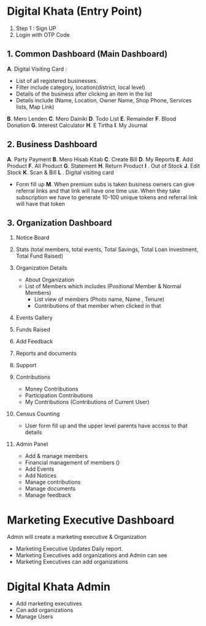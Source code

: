 # Digital Khata (Entry Point)
1. Step 1 : Sign UP
2. Login with OTP Code
## 1. Common Dashboard (Main Dashboard)

**A**.  Digital Visiting Card :
   - List of all registered businesses.
   - Filter include category, location(district, local level)
   - Details of the business after clicking an item in the list
   - Details include (Name, Location, Owner Name, Shop Phone, Services lists, Map Link)
   
**B**. Mero Lenden
**C**. Mero Dainiki
**D**. Todo List
**E**. Remainder
**F**. Blood Donation
**G**. Interest Calculator
**H**. E Tirtha
**I**. My Journal

## 2. Business Dashboard

**A**. Party Payment
**B**. Mero Hisab Kitab
**C**. Create Bill 
**D**. My Reports
**E**. Add Product
**F**. All Product
**G**. Statement
**H**. Return Product
**I** . Out of Stock
**J**. Edit Stock
**K**. Scan & Bill
**L** . Digital visiting card
- Form fill up 
**M**. When premium subs is taken business owners can give referral links and that link will have one time use. When they take subscription we have to generate 10-100 unique tokens and referral link will have that token 

## 3. Organization Dashboard

1. Notice Board
2. Stats (total members, total events, Total Savings, Total Loan Investment, Total Fund Raised)
3. Organization Details
	- About Organization
	- List of Members which includes (Positional Member & Normal Members)
	     - List view of members (Photo name, Name , Tenure)
	     - Contributions of that member when clicked in that
		
1. Events Gallery
2. Funds Raised
3. Add Feedback
4. Reports and documents
5. Support
6. Contributions
	 - Money Contributions
	 - Participation Contributions
	 - My Contributions (Contributions of Current User)
7. Census Counting
	- User form fill up and the upper level parents have access to that details
8. Admin Panel
	- Add & manage members
	- Financial management of members ()
	- Add Events
	- Add Notices
	- Manage contributions
	- Manage documents
	- Manage feedback

# Marketing Executive Dashboard
Admin will create a marketing executive & Organization

- Marketing Executive Updates Daily report. 
- Marketing Executives add organizations and Admin can see 
- Marketing Executives can add organizations

# Digital Khata Admin 
- Add marketing executives
- Can add organizations
- Manage Users 
